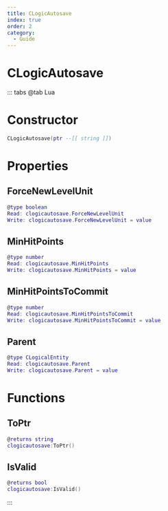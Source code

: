 ```yaml
---
title: CLogicAutosave
index: true
order: 2
category:
  - Guide
---
```


# CLogicAutosave

::: tabs
@tab Lua
# Constructor
```lua
CLogicAutosave(ptr --[[ string ]])
```
# Properties
## ForceNewLevelUnit 
```lua
@type boolean
Read: clogicautosave.ForceNewLevelUnit
Write: clogicautosave.ForceNewLevelUnit = value
```
## MinHitPoints 
```lua
@type number
Read: clogicautosave.MinHitPoints
Write: clogicautosave.MinHitPoints = value
```
## MinHitPointsToCommit 
```lua
@type number
Read: clogicautosave.MinHitPointsToCommit
Write: clogicautosave.MinHitPointsToCommit = value
```
## Parent 
```lua
@type CLogicalEntity
Read: clogicautosave.Parent
Write: clogicautosave.Parent = value
```
# Functions
## ToPtr
```lua
@returns string
clogicautosave:ToPtr()
```
## IsValid
```lua
@returns bool
clogicautosave:IsValid()
```

:::